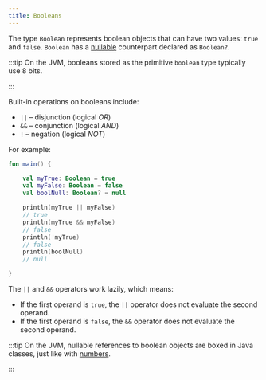 ```yaml
---
title: Booleans
---
```



The type `Boolean` represents boolean objects that can have two values: `true` and `false`.
`Boolean` has a [nullable](null-safety.md) counterpart declared as `Boolean?`.

:::tip
On the JVM, booleans stored as the primitive `boolean` type typically use 8 bits.

:::


Built-in operations on booleans include:

* `||` – disjunction (logical _OR_)
* `&&` – conjunction (logical _AND_)
* `!` – negation (logical _NOT_)

For example:

```kotlin
fun main() {

    val myTrue: Boolean = true
    val myFalse: Boolean = false
    val boolNull: Boolean? = null

    println(myTrue || myFalse)
    // true
    println(myTrue && myFalse)
    // false
    println(!myTrue)
    // false
    println(boolNull)
    // null

}
```


The `||` and `&&` operators work lazily, which means:

* If the first operand is `true`, the `||` operator does not evaluate the second operand.
* If the first operand is `false`, the `&&` operator does not evaluate the second operand.

:::tip
On the JVM, nullable references to boolean objects are boxed in Java classes, just like with [numbers](numbers.md#boxing-and-caching-numbers-on-the-java-virtual-machine).

:::

